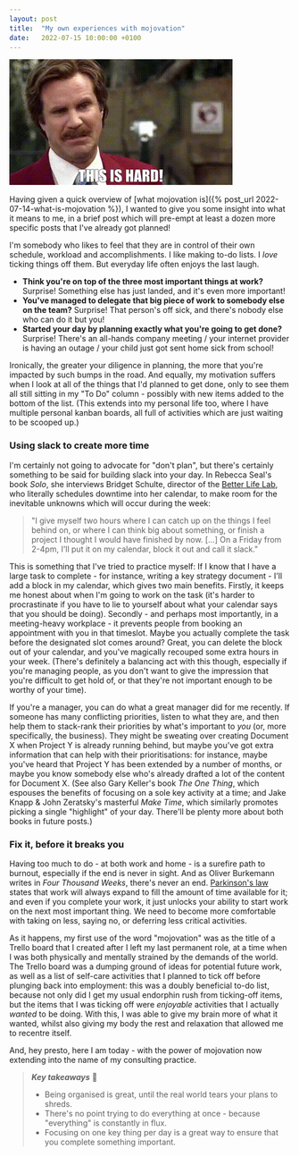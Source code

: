 ```yaml
---
layout: post
title:  "My own experiences with mojovation"
date:   2022-07-15 10:00:00 +0100
---
```


![Anchorman: "This is hard!](/assets/img/anchorman-this-is-hard.gif)

Having given a quick overview of [what mojovation is]({% post_url 2022-07-14-what-is-mojovation %}), I wanted to give you some insight into what it means to me, in a brief post which will pre-empt at least a dozen more specific posts that I've already got planned!

I'm somebody who likes to feel that they are in control of their own schedule, workload and accomplishments. I like making to-do lists. I _love_ ticking things off them. But everyday life often enjoys the last laugh.

* **Think you're on top of the three most important things at work?** Surprise! Something else has just landed, and it's even more important!
* **You've managed to delegate that big piece of work to somebody else on the team?** Surprise! That person's off sick, and there's nobody else who can do it but you!
* **Started your day by planning exactly what you're going to get done?** Surprise! There's an all-hands company meeting / your internet provider is having an outage / your child just got sent home sick from school!

Ironically, the greater your diligence in planning, the more that you're impacted by such bumps in the road. And equally, my motivation suffers when I look at all of the things that I'd planned to get done, only to see them all still sitting in my "To Do" column - possibly with new items added to the bottom of the list. (This extends into my personal life too, where I have multiple personal kanban boards, all full of activities which are just waiting to be scooped up.)

### Using slack to create more time

I'm certainly not going to advocate for "don't plan", but there's certainly something to be said for building slack into your day. In Rebecca Seal's book _Solo_, she interviews Bridget Schulte, director of the [Better Life Lab](https://www.newamerica.org/better-life-lab/), who literally schedules downtime into her calendar, to make room for the inevitable unknowns which will occur during the week:

> "I give myself two hours where I can catch up on the things I feel behind on, or where I can think big about something, or finish a project I thought I would have finished by now. [...] On a Friday from 2-4pm, I'll put it on my calendar, block it out and call it slack."

This is something that I've tried to practice myself: If I know that I have a large task to complete - for instance, writing a key strategy document - I'll add a block in my calendar, which gives two main benefits. Firstly, it keeps me honest about when I'm going to work on the task (it's harder to procrastinate if you have to lie to yourself about what your calendar says that you should be doing). Secondly - and perhaps most importantly, in a meeting-heavy workplace - it prevents people from booking an appointment with you in that timeslot. Maybe you actually complete the task before the designated slot comes around? Great, you can delete the block out of your calendar, and you've magically recouped some extra hours in your week. (There's definitely a balancing act with this though, especially if you're managing people, as you don't want to give the impression that you're difficult to get hold of, or that they're not important enough to be worthy of your time).

If you're a manager, you can do what a great manager did for me recently. If someone has many conflicting priorities, listen to what they are, and then help them to stack-rank their priorities by what's important to _you_ (or, more specifically, the business). They might be sweating over creating Document X when Project Y is already running behind, but maybe you've got extra information that can help with their prioritisations: for instance, maybe you've heard that Project Y has been extended by a number of months, or maybe you know somebody else who's already drafted a lot of the content for Document X. (See also Gary Keller's book _The One Thing_, which espouses the benefits of focusing on a sole key activity at a time; and Jake Knapp & John Zeratsky's masterful _Make Time_, which similarly promotes picking a single "highlight" of your day. There'll be plenty more about both books in future posts.)

### Fix it, before it breaks you

Having too much to do - at both work and home - is a surefire path to burnout, especially if the end is never in sight. And as Oliver Burkemann writes in _Four Thousand Weeks_, there's never an end. [Parkinson's law](https://en.wikipedia.org/wiki/Parkinson%27s_law) states that work will always expand to fill the amount of time available for it; and even if you complete your work, it just unlocks your ability to start work on the next most important thing. We need to become more comfortable with taking on less, saying no, or deferring less critical activities.

As it happens, my first use of the word "mojovation" was as the title of a Trello board that I created after I left my last permanent role, at a time when I was both physically and mentally strained by the demands of the world. The Trello board was a dumping ground of ideas for potential future work, as well as a list of self-care activities that I planned to tick off before plunging back into employment: this was a doubly beneficial to-do list, because not only did I get my usual endorphin rush from ticking-off items, but the items that I was ticking off were _enjoyable_ activities that I actually _wanted_ to be doing. With this, I was able to give my brain more of what it wanted, whilst also giving my body the rest and relaxation that allowed me to recentre itself.

And, hey presto, here I am today - with the power of mojovation now extending into the name of my consulting practice.

> **_Key takeaways_** 📝  
> * Being organised is great, until the real world tears your plans to shreds.
> * There's no point trying to do everything at once - because "everything" is constantly in flux.
> * Focusing on one key thing per day is a great way to ensure that you complete something important.